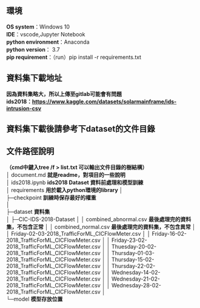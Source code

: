 ## 環境
**OS system**：Windows 10  
**IDE**：vscode,Jupyter Notebook  
**python environment**：Anaconda  
**python version**： 3.7  
**pip requirement**：（run）pip install -r requirements.txt  

## 資料集下載地址
**因為資料集略大，所以上傳至gitlab可能會有問題**  
**ids2018：https://www.kaggle.com/datasets/solarmainframe/ids-intrusion-csv**

## 資料集下載後請參考下dataset的文件目錄

## 文件路徑說明
**（cmd中鍵入tree /f > list.txt 可以輸出文件目錄的樹結構）**  
│  document.md  **就是readme，對項目的一些說明**  
│  ids2018.ipynb   **ids2018 Dataset 資料前處理和模型訓練**  
│  requirements  **用於載入python環境的library** 
│  
├─checkpoint   **訓練時保存最好的權重**  
│  
├─dataset  **資料集**  
│  ├─CIC-IDS-2018-Dataset
│  │      combined_abnormal.csv **最後處理完的資料集，不包含正常** 
│  │      combined_normal.csv   **最後處理完的資料集，不包含異常**
│  │      Friday-02-03-2018_TrafficForML_CICFlowMeter.csv
│  │      Friday-16-02-2018_TrafficForML_CICFlowMeter.csv
│  │      Friday-23-02-2018_TrafficForML_CICFlowMeter.csv
│  │      Thuesday-20-02-2018_TrafficForML_CICFlowMeter.csv
│  │      Thursday-01-03-2018_TrafficForML_CICFlowMeter.csv
│  │      Thursday-15-02-2018_TrafficForML_CICFlowMeter.csv
│  │      Thursday-22-02-2018_TrafficForML_CICFlowMeter.csv
│  │      Wednesday-14-02-2018_TrafficForML_CICFlowMeter.csv
│  │      Wednesday-21-02-2018_TrafficForML_CICFlowMeter.csv
│  │      Wednesday-28-02-2018_TrafficForML_CICFlowMeter.csv
│          
└─model  **模型存放位置**  